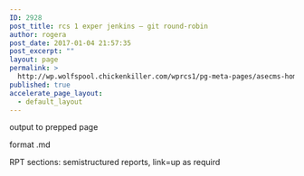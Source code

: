 ```yaml
---
ID: 2928
post_title: rcs 1 exper jenkins – git round-robin
author: rogera
post_date: 2017-01-04 21:57:35
post_excerpt: ""
layout: page
permalink: >
  http://wp.wolfspool.chickenkiller.com/wprcs1/pg-meta-pages/asecms-home/rcs-1-exper-jenkins-git-round-robin/
published: true
accelerate_page_layout:
  - default_layout
---
```

output to prepped page

format .md

RPT sections: semistructured reports, link=up as requird

&nbsp;